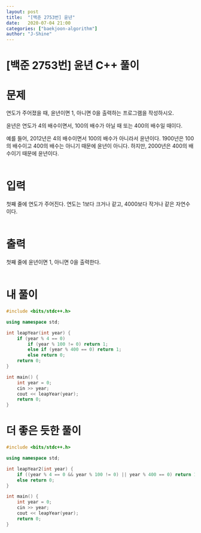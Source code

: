 ```yaml
---
layout: post
title:  "[백준 2753번] 윤년"
date:   2020-07-04 21:00
categories: ["baekjoon-algorithm"]
author: "J-Shine"
---
```


# \[백준 2753번] 윤년 C++ 풀이

# 문제  

연도가 주어졌을 때, 윤년이면 1, 아니면 0을 출력하는 프로그램을 작성하시오.<br>

윤년은 연도가 4의 배수이면서, 100의 배수가 아닐 때 또는 400의 배수일 때이다.<br>

예를 들어, 2012년은 4의 배수이면서 100의 배수가 아니라서 윤년이다. 1900년은 100의 배수이고 400의 배수는 아니기 때문에 윤년이 아니다. 하지만, 2000년은 400의 배수이기 때문에 윤년이다.<br><br>

# 입력  

첫째 줄에 연도가 주어진다. 연도는 1보다 크거나 같고, 4000보다 작거나 같은 자연수이다.<br><br>

# 출력  

첫째 줄에 윤년이면 1, 아니면 0을 출력한다.<br><br>

# 내 풀이

```c++
#include <bits/stdc++.h>

using namespace std;

int leapYear(int year) {
	if (year % 4 == 0)
		if (year % 100 != 0) return 1;
		else if (year % 400 == 0) return 1;
		else return 0;
	return 0;
}

int main() {
	int year = 0;
	cin >> year;
	cout << leapYear(year);
	return 0;
}
```
# 더 좋은 듯한 풀이

```c++
#include <bits/stdc++.h>

using namespace std;

int leapYear2(int year) {
	if ((year % 4 == 0 && year % 100 != 0) || year % 400 == 0) return 1;
	else return 0;
}

int main() {
	int year = 0;
	cin >> year;
	cout << leapYear(year);
	return 0;
}
```
